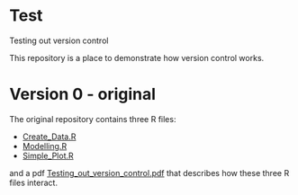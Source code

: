 # Test
Testing out version control

This repository is a place to demonstrate how version control works.

# Version 0 - original

The original repository contains three R files:
+ [Create_Data.R](https://github.com/fmunderwood/Test/edit/master/Create%20Data.R)
+ [Modelling.R](https://github.com/fmunderwood/Test/edit/master/Modelling.R)
+ [Simple_Plot.R](https://github.com/fmunderwood/Test/edit/master/Simple%20Plot.R)

and a pdf [Testing_out_version_control.pdf](https://github.com/fmunderwood/Test/edit/master/Testing%20out%20version%20control.pdf) that describes how these three R files interact.
